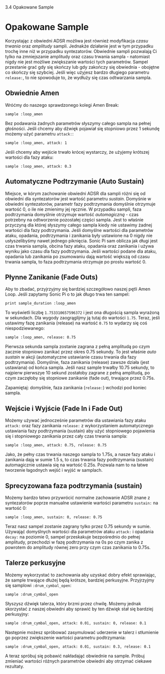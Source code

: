 3.4 Opakowane Sample

# Opakowane Sample

Korzystając z obwiedni ADSR możliwa jest również modyfikacja *czasu trwania* 
oraz *amplitudy* sampli. Jednakże działanie jest w tym przypadku trochę 
inne niż w przypadku syntezatorów. Obwiednie sampli pozwalają Ci tylko 
na zmniejszanie amplitudy oraz czasu trwania sampla - natomiast nigdy 
nie jest możliwe zwiększanie wartości tych parametrów. Sampel przestanie 
grać gdy się skończy lub gdy zakończy się obwiednia - obojętne co skończy 
się szybciej. Jeśli więc użyjesz bardzo długiego parametru `release:`, 
to nie spowoduje to, że wydłuży się czas odtwarzania sampla.

## Obwiednie Amen

Wróćmy do naszego sprawdzonego kolegi Amen Break:

```
sample :loop_amen
```

Bez podawania żadnych parametrów słyszymy całego sampla na pełnej 
głośności. Jeśli chcemy aby dźwięk pojawiał się stopniowo przez 
1 sekundę możemy użyć parametru `attack:`:

```
sample :loop_amen, attack: 1
```

Jeśli chcemy aby wejście trwało krócej wystarczy, że użyjemy krótszej 
wartości dla fazy ataku:

```
sample :loop_amen, attack: 0.3
```

## Automatyczne Podtrzymanie (Auto Sustain)

Miejsce, w kórym zachowanie obwiedni ADSR dla sampli różni się od obwiedni 
dla syntezatorów jest wartość parametru *sustain*. Domyśnie w obwiedni 
syntezatorów, parametr fazy podtrzymania domyślnie otrzymuje wartość 0, 
o ile nie zmienimy jej ręcznie. W przypadku sampli, faza podtrzymania 
domyślnie otrzymuje wartość *automagiczną* - czas potrzebny na odtworzenie 
pozostałej części sampla. Jest to właśnie przyczyną dla której słyszymy 
całego sampla kiedy nie ustawimy żadnej wartości dla fazy podtrzymania. 
Jeśli domyślne wartości dla parametrów ataku, opadania, podtrzymania 
i zanikania były ustawione na 0 nigdy nie usłyszelibyśmy nawet jednego 
piknięcia. Sonic Pi sam oblicza jak długi jest czas trwania sampla, 
obcina fazy ataku, opadania oraz zanikania i używa wyniku jako czasu 
dla fazy podtrzymania. Jeśli wartości podane dla ataku, opadania lub zanikania 
po zsumowaniu dają wartość większą od czasu trwania sampla, to faza 
podtrzymania otrzymuje po prostu wartość 0.

## Płynne Zanikanie (Fade Outs)

Aby to zbadać, przyjrzyjmy się bardziej szczegółowo naszej pętli Amen Loop. 
Jeśli zapytamy Sonic Pi o to jak długo trwa ten sampel:

```
print sample_duration :loop_amen
```

To wyświetli liczbę `1.753310657596372` i jest ona długością sampla wyrażoną 
w sekundach. Dla wygody zaogrąglijmy ją tutaj do wartości `1.75`. Teraz, 
jeśli ustawimy fazę zanikania (release) na wartość `0.75` to wydarzy się 
coś niespodziewanego: 

```
sample :loop_amen, release: 0.75
```

Pierwsza sekunda sampla zostanie zagrana z pełną amplitudą po czym zacznie 
stopniowo zanikać przez okres 0.75 sekundy. To jest właśnie *auto sustain* 
w akcji (automatyczne ustawianie czasu trwania dla fazy podtrzymania). 
Domyślnie, faza zanikania (release) zawsze działa (jest ustawiana) od końca 
sampla. Jeśli nasz sample trwałby 10.75 sekundy, to najpierw pierwszye 
10 sekund zostałoby zagrane z pełną amplitudą, po czym zaczęłoby się 
stopniowe zanikanie (fade out), trwające przez 0.75s.

Zapamiętaj: domyślnie, faza zanikania (`release:`) wchodzi pod koniec 
sampla.

## Wejście i Wyjście (Fade In i Fade Out)

Możemy używać jednocześnie parametrów dla ustawiania fazy ataku `attack:` 
oraz fazy zanikania `release:` z wykorzystaniem automatycznego ustawiania 
fazy podtrzymania (sustain) aby użyć stopniowego pojawienia się i stopniowego 
zanikania przez cały czas trwania sampla: 

```
sample :loop_amen, attack: 0.75, release: 0.75
```

Jako, że pełny czas trwania naszego sampla to 1.75s, a nasze fazy ataku 
i zanikania dają w sumie 1.5 s, to czas trwania fazy podtrzymania (sustain) 
automagicznie ustawia się na wartość 0.25s. Pozwala nam to na łatwe tworzenie 
łagodnych wejść i wyjść w samplach.

## Sprecyzowana faza podtrzymania (sustain)

Możemy bardzo łatwo przywrócić normalne zachowanie ADSR znane z syntezatorów 
poprze manualne ustawienie wartości parametru `sustain:` na wartość 0:

```
sample :loop_amen, sustain: 0, release: 0.75
```

Teraz nasz sampel zostanie zagrany tylko przez 0.75 sekundy w sumie. 
Używająć domyślnych wartości dla parametrów ataku `attack:` i opadania 
`decay:` na poziomie 0, sampel przeskakuje bezpośrednio do pełnej amplitudy, 
przechodzi w fazę podtrzymania na 0s po czym zanika z powrotem do 
amplitudy równej zero przy czym czas zanikania to 0.75s.

## Talerze perkusyjne

Możemy wykorzystać to zachowania aby uzyskać dobry efekt sprawiając, że 
sample trwające dłużej będą krótsze, bardziej perkusyjne. Przyjrzyjmy 
się samplowi `:drum_cymbal_open`: 

```
sample :drum_cymbal_open
```

Słyszysz dźwięk talerza, który brzmi przez chwilę. Możemy jednak 
skorzystać z naszej obwiedni aby sprawić by ten dźwięk stał się bardziej 
perkusyjny: 

```
sample :drum_cymbal_open, attack: 0.01, sustain: 0, release: 0.1
```

Następnie możesz spróbować zasymulować uderzenie w talerz i stłumienie go 
poprzez zwiększenie wartości parametru podtrzymania: 

```
sample :drum_cymbal_open, attack: 0.01, sustain: 0.3, release: 0.1
```

A teraz spróbuj się pobawić nakładająć obwiednie na sample. Próbuj zmieniać 
wartości różnych parametrów obwiedni aby otrzymać ciekawe rezultaty.
